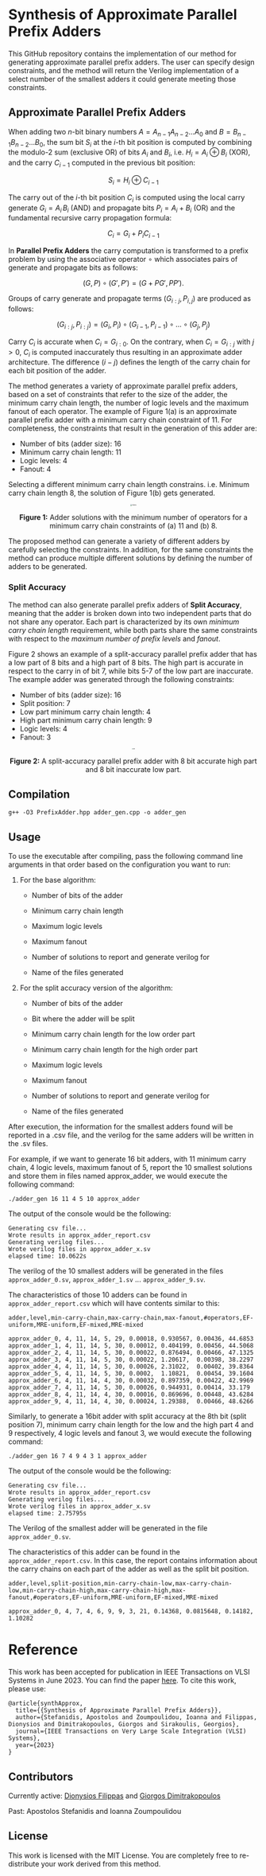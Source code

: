 #  Synthesis of Approximate Parallel Prefix Adders

This GitHub repository contains the implementation of our method for generating approximate parallel prefix adders. The user can specify design constraints, and the method will return the Verilog implementation of a select number of the smallest adders it could generate meeting those constraints.

## Approximate Parallel Prefix Adders

When adding two $n$-bit binary numbers $A = A_{n-1}A_{n-2}\ldots A_0$ and $B = B_{n-1}B_{n-2}\ldots B_0$, the sum bit $S_i$ at the $i$-th bit position is computed by combining the modulo-2 sum (exclusive OR) of bits $A_i$ and $B_i$, i.e. $H_i = A_i \oplus B_i$ (XOR), and the carry $C_{i-1}$ computed in the previous bit position: 

$$S_i = H_i \oplus C_{i-1}$$

The carry out of the $i$-th bit position $C_i$ is computed using the local carry generate $G_i = A_i\, B_i$ (AND) and propagate bits $P_i = A_i + B_i$ (OR) and the fundamental recursive carry propagation formula: 

$$C_i  = G_{i} + P_{i} C_{i-1}$$

In **Parallel Prefix Adders** the carry computation is transformed to a prefix problem by using the associative operator $\circ$ which associates pairs of generate and propagate bits as follows:

$$(G, P) \circ (G', P') = (G + P G', P P').$$ 

Groups of carry generate and propagate terms $(G_{i:j},P_{i,j})$ are produced as follows:

$$(G_{i:j}, P_{i:j})=(G_i,P_i)\circ (G_{i-1},P_{i-1})\circ \ldots \circ (G_j,P_j)$$

Carry $C_i$ is accurate when $C_i = G_{i:0}$. On the contrary, when $C_i = G_{i:j}$ with $j > 0$, $C_{i}$ is computed inaccurately thus resulting in an approximate adder architecture. The difference $(i-j)$ defines the length of the carry chain for each bit position of the adder. 

The method generates a variety of approximate parallel prefix adders, based on a set of constraints that refer to the size of the adder, the minimum carry chain length, the number of logic levels and the maximum fanout of each operator. The example of Figure 1(a) is an approximate parallel prefix adder with a minimum carry chain constraint of 11. For completeness, the constraints that result in the generation of this adder are:

- Number of bits (adder size): 16
- Minimum carry chain length: 11
- Logic levels: 4
- Fanout: 4

Selecting a different minimum carry chain length constrains. i.e. Minimum carry chain length 8, the solution  of Figure 1(b) gets generated.

<p align="center">
    <img src="./figures/chains.png" alt="chains" style="zoom:20%;" />

<p align = "center">
    <b>Figure 1:</b> Adder solutions with the minimum number of operators for a minimum carry chain constraints of (a) 11 and (b) 8.
</p>


The proposed method can generate a variety of different adders by carefully selecting the constraints. In addition, for the same constraints the method can produce multiple different solutions by defining the number of adders to be generated.

### Split Accuracy

The method can also generate parallel prefix adders of **Split Accuracy**, meaning that the adder is broken down into two independent parts that do not share any operator. Each part is characterized by its own *minimum carry chain length* requirement, while both parts share the same constraints with respect to the *maximum number of prefix levels* and *fanout*.

Figure 2 shows an example of a split-accuracy parallel prefix adder that has a low part of 8 bits and a high part of 8 bits. The high part is accurate in respect to the carry in of bit 7, while bits 5-7 of the low part are inaccurate. The example adder was generated through the following constraints:

- Number of bits (adder size): 16
- Split position: 7
- Low part minimum carry chain length: 4
- High part minimum carry chain length: 9
- Logic levels: 4
- Fanout: 3

<p align="center">
    <img src="./figures/split.png" alt="split" style="zoom:15%;" />


<p align = "center">
    <b>Figure 2:</b> A split-accuracy parallel prefix adder with 8 bit accurate high part and 8 bit inaccurate low part.
</p>



## Compilation

```
g++ -O3 PrefixAdder.hpp adder_gen.cpp -o adder_gen
```

## Usage

To use the executable after compiling, pass the following command line arguments in that order based on the configuration you want to run:

1. For the base algorithm:

	- Number of bits of the adder

	- Minimum carry chain length

	- Maximum logic levels

	- Maximum fanout

	- Number of solutions to report and generate verilog for

	- Name of the files generated

2. For the split accuracy version of the algorithm:
	- Number of bits of the adder
	
	- Bit where the adder will be split
	
	- Minimum carry chain length for the low order part

	- Minimum carry chain length for the high order part

	- Maximum logic levels

	- Maximum fanout

	- Number of solutions to report and generate verilog for

	- Name of the files generated

After execution, the information for the smallest adders found will be reported in a .csv file, and the verilog for the same adders will be written in the .sv files.

For example, if we want to generate 16 bit adders, with 11 minimum carry chain, 4 logic levels, maximum fanout of 5, report the 10 smallest solutions and store them in files named approx_adder, we would execute the following command:

```
./adder_gen 16 11 4 5 10 approx_adder
```

The output of the console would be the following:

```
Generating csv file...
Wrote results in approx_adder_report.csv
Generating verilog files...
Wrote verilog files in approx_adder_x.sv
elapsed time: 10.0622s
```

The verilog of the 10 smallest adders will be generated in the files ``approx_adder_0.sv``, ``approx_adder_1.sv`` ... ``approx_adder_9.sv``.

The characteristics of those 10 adders can be found in ``approx_adder_report.csv`` which will have contents similar to this:

```
adder,level,min-carry-chain,max-carry-chain,max-fanout,#operators,EF-uniform,MRE-uniform,EF-mixed,MRE-mixed

approx_adder_0, 4, 11, 14, 5, 29, 0.00018, 0.930567, 0.00436, 44.6853
approx_adder_1, 4, 11, 14, 5, 30, 0.00012, 0.404199, 0.00456, 44.5068
approx_adder_2, 4, 11, 14, 5, 30, 0.00022, 0.876494, 0.00466, 47.1325
approx_adder_3, 4, 11, 14, 5, 30, 0.00022, 1.20617,  0.00398, 38.2297
approx_adder_4, 4, 11, 14, 5, 30, 0.00026, 2.31022,  0.00402, 39.8364
approx_adder_5, 4, 11, 14, 5, 30, 0.0002,  1.10821,  0.00454, 39.1604
approx_adder_6, 4, 11, 14, 4, 30, 0.00032, 0.897359, 0.00422, 42.9969
approx_adder_7, 4, 11, 14, 5, 30, 0.00026, 0.944931, 0.00414, 33.179
approx_adder_8, 4, 11, 14, 4, 30, 0.00016, 0.869696, 0.00448, 43.6284
approx_adder_9, 4, 11, 14, 4, 30, 0.00024, 1.29388,  0.00466, 48.6266
```

Similarly, to generate a 16bit adder with split accuracy at the 8th bit (split position 7), minimum carry chain length for the low and the high part 4 and 9 respectively, 4 logic levels and fanout 3, we would execute the following command:

```
./adder_gen 16 7 4 9 4 3 1 approx_adder
```

The output of the console would be the following:

```
Generating csv file...
Wrote results in approx_adder_report.csv
Generating verilog files...
Wrote verilog files in approx_adder_x.sv
elapsed time: 2.75795s
```

The Verilog of the smallest adder will be generated in the file ``approx_adder_0.sv``.

The characteristics of this adder can be found in the ``approx_adder_report.csv``.  In this case, the report contains information about the carry chains on each part of the adder as well as the split bit position.

```
adder,level,split-position,min-carry-chain-low,max-carry-chain-low,min-carry-chain-high,max-carry-chain-high,max-fanout,#operators,EF-uniform,MRE-uniform,EF-mixed,MRE-mixed

approx_adder_0, 4, 7, 4, 6, 9, 9, 3, 21, 0.14368, 0.0815648, 0.14182, 1.10282
```

# 

# Reference

This work has been accepted for publication in IEEE Transactions on VLSI Systems in June 2023. You can find the paper [here](https://gdimitrak.github.io/papers/TVLSI23_synthesis_approximate_prefix_adders.pdf). To cite this work, please use:

```
@article{synthApprox,
  title={{Synthesis of Approximate Parallel Prefix Adders}},
  author={Stefanidis, Apostolos and Zoumpoulidou, Ioanna and Filippas, Dionysios and Dimitrakopoulos, Giorgos and Sirakoulis, Georgios},
  journal={IEEE Transactions on Very Large Scale Integration (VLSI) Systems},
  year={2023}
}
```

## Contributors

Currently active: [Dionysios Filippas](https://github.com/dionisisfil) and [Giorgos Dimitrakopoulos](https://github.com/gdimitrak)

Past: Apostolos Stefanidis and Ioanna Zoumpoulidou

## License

This work is licensed with the MIT License. You are completely free to re-distribute your work derived from this method.
